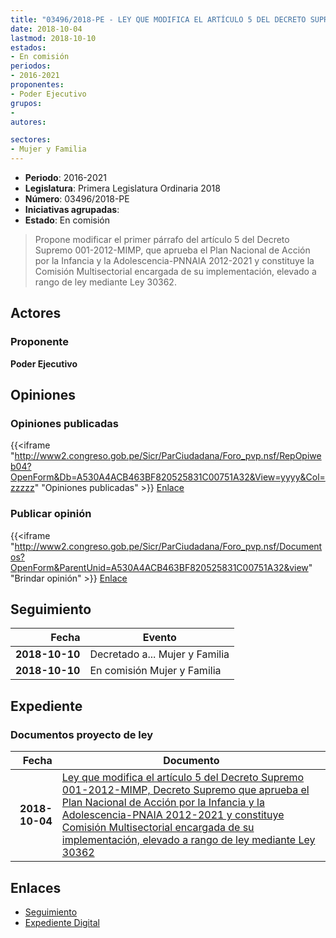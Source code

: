 ```yaml
---
title: "03496/2018-PE - LEY QUE MODIFICA EL ARTÍCULO 5 DEL DECRETO SUPREMO 001-2012-MIMP, DECRETO SUPREMO QUE APRUEBA EL 'PLAN NACIONAL DE ACCIÓN POR LA INFANCIA Y LA ADOLESCENCIA-PNIA 2012-2021 Y CONSTITUYE COMISIÓN MULTISECTORIAL ENCARGADA DE SU IMPLEMENTACIÓN, ELEVADO A RANGO DE LEY MEDIANTE LEY 30362"
date: 2018-10-04
lastmod: 2018-10-10
estados:
- En comisión
periodos:
- 2016-2021
proponentes:
- Poder Ejecutivo
grupos:
- 
autores:

sectores:
- Mujer y Familia
---
```

- **Periodo**: 2016-2021
- **Legislatura**: Primera Legislatura Ordinaria 2018
- **Número**: 03496/2018-PE
- **Iniciativas agrupadas**: 
- **Estado**: En comisión

> Propone modificar el primer párrafo del artículo 5 del Decreto Supremo 001-2012-MIMP, que aprueba el Plan Nacional de Acción por la Infancia y la Adolescencia-PNNAIA 2012-2021 y constituye la Comisión Multisectorial encargada de su implementación, elevado a rango de ley mediante Ley 30362.


## Actores

### Proponente

**Poder Ejecutivo**

## Opiniones

### Opiniones publicadas

{{<iframe "http://www2.congreso.gob.pe/Sicr/ParCiudadana/Foro_pvp.nsf/RepOpiweb04?OpenForm&Db=A530A4ACB463BF820525831C00751A32&View=yyyy&Col=zzzzz" "Opiniones publicadas" >}}
[Enlace](http://www2.congreso.gob.pe/Sicr/ParCiudadana/Foro_pvp.nsf/RepOpiweb04?OpenForm&Db=A530A4ACB463BF820525831C00751A32&View=yyyy&Col=zzzzz)

### Publicar opinión

{{<iframe "http://www2.congreso.gob.pe/Sicr/ParCiudadana/Foro_pvp.nsf/Documentos?OpenForm&ParentUnid=A530A4ACB463BF820525831C00751A32&view" "Brindar opinión" >}}
[Enlace](http://www2.congreso.gob.pe/Sicr/ParCiudadana/Foro_pvp.nsf/Documentos?OpenForm&ParentUnid=A530A4ACB463BF820525831C00751A32&view)


## Seguimiento

| Fecha | Evento |
|------:|--------|
| **2018-10-10** | Decretado a... Mujer y Familia |
| **2018-10-10** | En comisión Mujer y Familia |

## Expediente

### Documentos proyecto de ley

| Fecha | Documento |
|------:|-----------|
| **2018-10-04** | [Ley que modifica el artículo 5 del Decreto Supremo 001-2012-MIMP, Decreto Supremo que aprueba el Plan Nacional de Acción por la Infancia y la Adolescencia-PNAIA 2012-2021 y constituye Comisión Multisectorial encargada de su implementación, elevado a rango de ley mediante Ley 30362](http://www.leyes.congreso.gob.pe/Documentos/2016_2021/Proyectos_de_Ley_y_de_Resoluciones_Legislativas/PL0349620181004.pdf) |

## Enlaces

- [Seguimiento](http://www2.congreso.gob.pe/Sicr/TraDocEstProc/CLProLey2016.nsf/f7fff46988ca05b1052578e100829cc7/b3b60dc37310c1460525831c007390d3?OpenDocument)
- [Expediente Digital](http://www2.congreso.gob.pe/Sicr/TraDocEstProc/Expvirt_2011.nsf/visbusqptramdoc1621/03496?opendocument)

